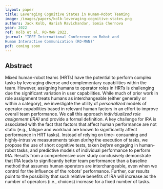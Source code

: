 ```yaml
---
layout: paper
title: Leveraging Cognitive States in Human-Robot Teaming
image: /images/papers/kolb-leveraging-cognitive-states.png
authors: Jack Kolb, Harish Ravichandar, Sonia Chernova
year: 2022
ref: Kolb et al. RO-MAN 2022.
journal: "IEEE International Conference on Robot and
Human Interactive Communication (RO-MAN)"
pdf: coming soon
---
```


## Abstract

Mixed human-robot teams (HRTs) have the potential to perform complex tasks by leveraging diverse and complementary capabilities within the team. However, assigning humans to operator roles in HRTs is challenging due the significant variation in user capabilities. While much of prior work in role assignment treats humans as interchangeable (either generally or within a category), we investigate the utility of *personalized* models of operator capabilities based in relevant human factors in an effort to improve overall team performance. We call this approach *individualized role assignment (IRA)* and provide a formal definition. A key challenge for IRA is associated with the fact that factors that affect human performance are not static (e.g., fatigue and workload are known to significantly affect performance in HRT tasks). Instead of relying on time- consuming and highly-intrusive measurements taken *during* the execution of tasks, we propose the use of short cognitive tests, taken *before* engaging in human-robot tasks, and predictive models of individual performance to perform IRA. Results from a comprehensive user study conclusively demonstrate that IRA leads to significantly better team performance than a baseline method that assumes human operators are interchangeable, even when we control for the influence of the robots’ performance. Further, our results point to the possibility that such relative benefits of IRA will increase as the number of operators (i.e., choices) increase for a fixed number of tasks.
